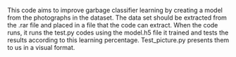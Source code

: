 This code aims to improve garbage classifier learning by creating a model from the photographs in the dataset.
The data set should be extracted from the .rar file and placed in a file that the code can extract.
When the code runs, it runs the test.py codes using the model.h5 file it trained and tests the results according to this learning percentage. 
Test_picture.py presents them to us in a visual format.
